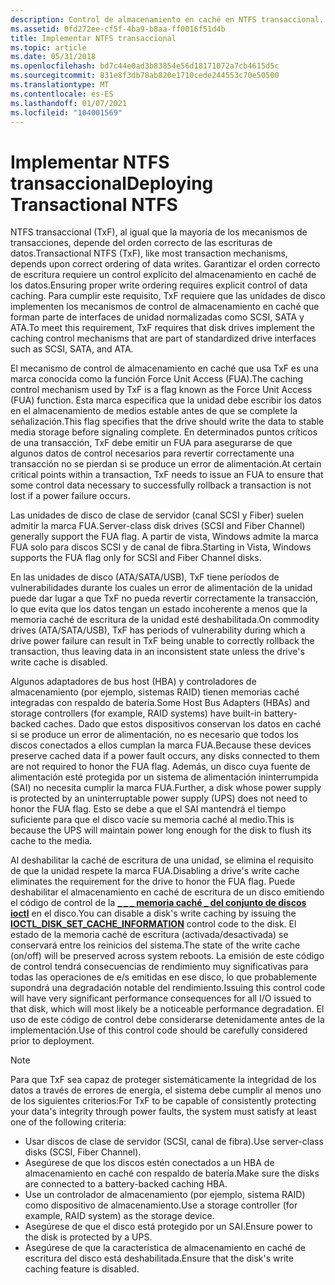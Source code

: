 ```yaml
---
description: Control de almacenamiento en caché en NTFS transaccional.
ms.assetid: 0fd272ee-cf5f-4ba9-b8aa-ff0016f51d4b
title: Implementar NTFS transaccional
ms.topic: article
ms.date: 05/31/2018
ms.openlocfilehash: bd7c44e0ad3b83854e56d18171072a7cb4615d5c
ms.sourcegitcommit: 831e8f3db78ab820e1710cede244553c70e50500
ms.translationtype: MT
ms.contentlocale: es-ES
ms.lasthandoff: 01/07/2021
ms.locfileid: "104001569"
---
```

# <a name="deploying-transactional-ntfs"></a><span data-ttu-id="e72a5-103">Implementar NTFS transaccional</span><span class="sxs-lookup"><span data-stu-id="e72a5-103">Deploying Transactional NTFS</span></span>

<span data-ttu-id="e72a5-104">NTFS transaccional (TxF), al igual que la mayoría de los mecanismos de transacciones, depende del orden correcto de las escrituras de datos.</span><span class="sxs-lookup"><span data-stu-id="e72a5-104">Transactional NTFS (TxF), like most transaction mechanisms, depends upon correct ordering of data writes.</span></span> <span data-ttu-id="e72a5-105">Garantizar el orden correcto de escritura requiere un control explícito del almacenamiento en caché de los datos.</span><span class="sxs-lookup"><span data-stu-id="e72a5-105">Ensuring proper write ordering requires explicit control of data caching.</span></span> <span data-ttu-id="e72a5-106">Para cumplir este requisito, TxF requiere que las unidades de disco implementen los mecanismos de control de almacenamiento en caché que forman parte de interfaces de unidad normalizadas como SCSI, SATA y ATA.</span><span class="sxs-lookup"><span data-stu-id="e72a5-106">To meet this requirement, TxF requires that disk drives implement the caching control mechanisms that are part of standardized drive interfaces such as SCSI, SATA, and ATA.</span></span>

<span data-ttu-id="e72a5-107">El mecanismo de control de almacenamiento en caché que usa TxF es una marca conocida como la función Force Unit Access (FUA).</span><span class="sxs-lookup"><span data-stu-id="e72a5-107">The caching control mechanism used by TxF is a flag known as the Force Unit Access (FUA) function.</span></span> <span data-ttu-id="e72a5-108">Esta marca especifica que la unidad debe escribir los datos en el almacenamiento de medios estable antes de que se complete la señalización.</span><span class="sxs-lookup"><span data-stu-id="e72a5-108">This flag specifies that the drive should write the data to stable media storage before signaling complete.</span></span> <span data-ttu-id="e72a5-109">En determinados puntos críticos de una transacción, TxF debe emitir un FUA para asegurarse de que algunos datos de control necesarios para revertir correctamente una transacción no se pierdan si se produce un error de alimentación.</span><span class="sxs-lookup"><span data-stu-id="e72a5-109">At certain critical points within a transaction, TxF needs to issue an FUA to ensure that some control data necessary to successfully rollback a transaction is not lost if a power failure occurs.</span></span>

<span data-ttu-id="e72a5-110">Las unidades de disco de clase de servidor (canal SCSI y Fiber) suelen admitir la marca FUA.</span><span class="sxs-lookup"><span data-stu-id="e72a5-110">Server-class disk drives (SCSI and Fiber Channel) generally support the FUA flag.</span></span> <span data-ttu-id="e72a5-111">A partir de vista, Windows admite la marca FUA solo para discos SCSI y de canal de fibra.</span><span class="sxs-lookup"><span data-stu-id="e72a5-111">Starting in Vista, Windows supports the FUA flag only for SCSI and Fiber Channel disks.</span></span>

<span data-ttu-id="e72a5-112">En las unidades de disco (ATA/SATA/USB), TxF tiene períodos de vulnerabilidades durante los cuales un error de alimentación de la unidad puede dar lugar a que TxF no pueda revertir correctamente la transacción, lo que evita que los datos tengan un estado incoherente a menos que la memoria caché de escritura de la unidad esté deshabilitada.</span><span class="sxs-lookup"><span data-stu-id="e72a5-112">On commodity drives (ATA/SATA/USB), TxF has periods of vulnerability during which a drive power failure can result in TxF being unable to correctly rollback the transaction, thus leaving data in an inconsistent state unless the drive's write cache is disabled.</span></span>

<span data-ttu-id="e72a5-113">Algunos adaptadores de bus host (HBA) y controladores de almacenamiento (por ejemplo, sistemas RAID) tienen memorias caché integradas con respaldo de batería.</span><span class="sxs-lookup"><span data-stu-id="e72a5-113">Some Host Bus Adapters (HBAs) and storage controllers (for example, RAID systems) have built-in battery-backed caches.</span></span> <span data-ttu-id="e72a5-114">Dado que estos dispositivos conservan los datos en caché si se produce un error de alimentación, no es necesario que todos los discos conectados a ellos cumplan la marca FUA.</span><span class="sxs-lookup"><span data-stu-id="e72a5-114">Because these devices preserve cached data if a power fault occurs, any disks connected to them are not required to honor the FUA flag.</span></span> <span data-ttu-id="e72a5-115">Además, un disco cuya fuente de alimentación esté protegida por un sistema de alimentación ininterrumpida (SAI) no necesita cumplir la marca FUA.</span><span class="sxs-lookup"><span data-stu-id="e72a5-115">Further, a disk whose power supply is protected by an uninterruptable power supply (UPS) does not need to honor the FUA flag.</span></span> <span data-ttu-id="e72a5-116">Esto se debe a que el SAI mantendrá el tiempo suficiente para que el disco vacíe su memoria caché al medio.</span><span class="sxs-lookup"><span data-stu-id="e72a5-116">This is because the UPS will maintain power long enough for the disk to flush its cache to the media.</span></span>

<span data-ttu-id="e72a5-117">Al deshabilitar la caché de escritura de una unidad, se elimina el requisito de que la unidad respete la marca FUA.</span><span class="sxs-lookup"><span data-stu-id="e72a5-117">Disabling a drive's write cache eliminates the requirement for the drive to honor the FUA flag.</span></span> <span data-ttu-id="e72a5-118">Puede deshabilitar el almacenamiento en caché de escritura de un disco emitiendo el código de control de la [**\_ \_ \_ memoria caché \_ del conjunto de discos ioctl**](/windows/desktop/api/WinIoCtl/ni-winioctl-ioctl_disk_set_cache_information) en el disco.</span><span class="sxs-lookup"><span data-stu-id="e72a5-118">You can disable a disk's write caching by issuing the [**IOCTL\_DISK\_SET\_CACHE\_INFORMATION**](/windows/desktop/api/WinIoCtl/ni-winioctl-ioctl_disk_set_cache_information) control code to the disk.</span></span> <span data-ttu-id="e72a5-119">El estado de la memoria caché de escritura (activada/desactivada) se conservará entre los reinicios del sistema.</span><span class="sxs-lookup"><span data-stu-id="e72a5-119">The state of the write cache (on/off) will be preserved across system reboots.</span></span> <span data-ttu-id="e72a5-120">La emisión de este código de control tendrá consecuencias de rendimiento muy significativas para todas las operaciones de e/s emitidas en ese disco, lo que probablemente supondrá una degradación notable del rendimiento.</span><span class="sxs-lookup"><span data-stu-id="e72a5-120">Issuing this control code will have very significant performance consequences for all I/O issued to that disk, which will most likely be a noticeable performance degradation.</span></span> <span data-ttu-id="e72a5-121">El uso de este código de control debe considerarse detenidamente antes de la implementación.</span><span class="sxs-lookup"><span data-stu-id="e72a5-121">Use of this control code should be carefully considered prior to deployment.</span></span>

> [!Note]  
> <span data-ttu-id="e72a5-122">Para que TxF sea capaz de proteger sistemáticamente la integridad de los datos a través de errores de energía, el sistema debe cumplir al menos uno de los siguientes criterios:</span><span class="sxs-lookup"><span data-stu-id="e72a5-122">For TxF to be capable of consistently protecting your data's integrity through power faults, the system must satisfy at least one of the following criteria:</span></span>
>
> -   <span data-ttu-id="e72a5-123">Usar discos de clase de servidor (SCSI, canal de fibra).</span><span class="sxs-lookup"><span data-stu-id="e72a5-123">Use server-class disks (SCSI, Fiber Channel).</span></span>
> -   <span data-ttu-id="e72a5-124">Asegúrese de que los discos estén conectados a un HBA de almacenamiento en caché con respaldo de batería.</span><span class="sxs-lookup"><span data-stu-id="e72a5-124">Make sure the disks are connected to a battery-backed caching HBA.</span></span>
> -   <span data-ttu-id="e72a5-125">Use un controlador de almacenamiento (por ejemplo, sistema RAID) como dispositivo de almacenamiento.</span><span class="sxs-lookup"><span data-stu-id="e72a5-125">Use a storage controller (for example, RAID system) as the storage device.</span></span>
> -   <span data-ttu-id="e72a5-126">Asegúrese de que el disco está protegido por un SAI.</span><span class="sxs-lookup"><span data-stu-id="e72a5-126">Ensure power to the disk is protected by a UPS.</span></span>
> -   <span data-ttu-id="e72a5-127">Asegúrese de que la característica de almacenamiento en caché de escritura del disco está deshabilitada.</span><span class="sxs-lookup"><span data-stu-id="e72a5-127">Ensure that the disk's write caching feature is disabled.</span></span>

 

 

 



